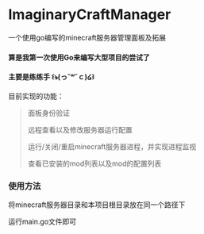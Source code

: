 # ImaginaryCraftManager
一个使用go编写的minecraft服务器管理面板及拓展

#### 算是我第一次使用Go来编写大型项目的尝试了
#### 主要是练练手 ꒰ঌ(っ˘꒳˘ｃ)‪໒꒱

目前实现的功能：

> 面板身份验证
>
> 远程查看以及修改服务器运行配置
> 
> 运行/关闭/重启minecraft服务器进程，并实现进程监视
> 
> 查看已安装的mod列表以及mod的配置列表
>
> 

### 使用方法

将minecraft服务器目录和本项目根目录放在同一个路径下

运行main.go文件即可
